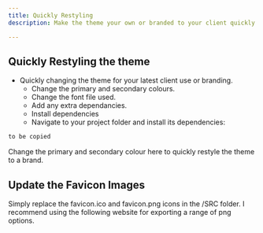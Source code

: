 ```yaml
---
title: Quickly Restyling
description: Make the theme your own or branded to your client quickly.

---
```


## Quickly Restyling the theme
- Quickly changing the theme for your latest client use or branding.
    - Change the primary and secondary colours.
    - Change the font file used.
    - Add any extra dependancies.
    - Install dependencies
    - Navigate to your project folder and install its dependencies:

```bash title="astro.config.mjs"
to be copied
```

Change the primary and secondary colour here to quickly restyle the theme to a brand.

## Update the Favicon Images

Simply replace the favicon.ico and favicon.png icons in the /SRC folder.
I recommend using the following website for exporting a range of png options.